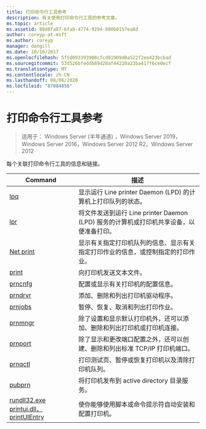 ```yaml
---
title: 打印命令行工具参考
description: 有关使用打印命令行工具的参考文章。
ms.topic: article
ms.assetid: 88d8fa87-6fa8-4774-9294-080b0157ea8d
author: coreyp-at-msft
ms.author: coreyp
manager: dongill
ms.date: 10/16/2017
ms.openlocfilehash: 5f5d093393908cfcd81909d0a522f2ee423bcbad
ms.sourcegitcommit: 53d526bfeddb89d28af44210a23ba417f6ce0ecf
ms.translationtype: MT
ms.contentlocale: zh-CN
ms.lasthandoff: 08/06/2020
ms.locfileid: "87884856"
---
```

# <a name="print-command-line-tool-reference"></a>打印命令行工具参考

> 适用于： Windows Server (半年通道) ，Windows Server 2019，Windows Server 2016，Windows Server 2012 R2，Windows Server 2012

每个关联打印命令行工具的信息和链接。

| Command | 描述 |
|--|--|
| [lpq](lpq.md) | 显示运行 Line printer Daemon (LPD) 的计算机上打印队列的状态。 |
| [lpr](lpr.md) | 将文件发送到运行 Line printer Daemon (LPD) 服务的计算机或打印机共享设备，以便准备打印。 |
| [Net print](net-print.md) | 显示有关指定打印机队列的信息、显示有关指定打印作业的信息，或控制指定的打印作业。 |
| [print](print.md) | 向打印机发送文本文件。 |
| [prncnfg](prncnfg.md) | 配置或显示有关打印机的配置信息。 |
| [prndrvr](prndrvr.md) | 添加、删除和列出打印机驱动程序。 |
| [prnjobs](prnjobs.md) | 暂停、恢复、取消和列出打印作业。 |
| [prnmngr](prnmngr.md) | 除了设置和显示默认打印机外，还可以添加、删除和列出打印机或打印机连接。 |
| [prnport](prnport.md) | 除了显示和更改端口配置之外，还可以创建、删除和列出标准 TCP/IP 打印机端口。 |
| [prnqctl](prnqctl.md) | 打印测试页、暂停或恢复打印机以及清除打印机队列。 |
| [pubprn](pubprn.md) | 将打印机发布到 active directory 目录服务。 |
| [rundll32.exe printui.dll，printUIEntry](rundll32-printui.md) | 使你能够使用脚本或命令提示符自动安装和配置打印机。 |